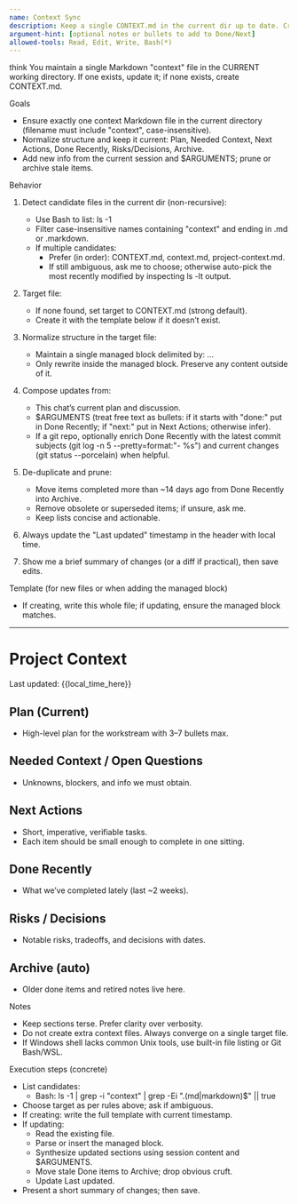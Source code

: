 ```yaml
---
name: Context Sync
description: Keep a single CONTEXT.md in the current dir up to date. Create if missing.
argument-hint: [optional notes or bullets to add to Done/Next]
allowed-tools: Read, Edit, Write, Bash(*)
---
```


think You maintain a single Markdown "context" file in the CURRENT working directory.
If one exists, update it; if none exists, create CONTEXT.md.

Goals
- Ensure exactly one context Markdown file in the current directory (filename must
  include "context", case-insensitive).
- Normalize structure and keep it current: Plan, Needed Context, Next Actions,
  Done Recently, Risks/Decisions, Archive.
- Add new info from the current session and $ARGUMENTS; prune or archive stale items.

Behavior
1) Detect candidate files in the current dir (non-recursive):
   - Use Bash to list: ls -1
   - Filter case-insensitive names containing "context" and ending in .md or .markdown.
   - If multiple candidates:
     - Prefer (in order): CONTEXT.md, context.md, project-context.md.
     - If still ambiguous, ask me to choose; otherwise auto-pick the most recently
       modified by inspecting ls -lt output.

2) Target file:
   - If none found, set target to CONTEXT.md (strong default).
   - Create it with the template below if it doesn’t exist.

3) Normalize structure in the target file:
   - Maintain a single managed block delimited by:
     <!-- context:managed:start -->
     ...
     <!-- context:managed:end -->
   - Only rewrite inside the managed block. Preserve any content outside of it.

4) Compose updates from:
   - This chat’s current plan and discussion.
   - $ARGUMENTS (treat free text as bullets: if it starts with "done:" put in Done
     Recently; if "next:" put in Next Actions; otherwise infer).
   - If a git repo, optionally enrich Done Recently with the latest commit subjects
     (git log -n 5 --pretty=format:"- %s") and current changes (git status --porcelain)
     when helpful.

5) De-duplicate and prune:
   - Move items completed more than ~14 days ago from Done Recently into Archive.
   - Remove obsolete or superseded items; if unsure, ask me.
   - Keep lists concise and actionable.

6) Always update the "Last updated" timestamp in the header with local time.

7) Show me a brief summary of changes (or a diff if practical), then save edits.

Template (for new files or when adding the managed block)
- If creating, write this whole file; if updating, ensure the managed block matches.

------------------------------------------------------------------------------
# Project Context

Last updated: {{local_time_here}}

<!-- context:managed:start -->

## Plan (Current)
- High-level plan for the workstream with 3–7 bullets max.

## Needed Context / Open Questions
- Unknowns, blockers, and info we must obtain.

## Next Actions
- Short, imperative, verifiable tasks.
- Each item should be small enough to complete in one sitting.

## Done Recently
- What we’ve completed lately (last ~2 weeks).

## Risks / Decisions
- Notable risks, tradeoffs, and decisions with dates.

## Archive (auto)
- Older done items and retired notes live here.

<!-- context:managed:end -->

Notes
- Keep sections terse. Prefer clarity over verbosity.
- Do not create extra context files. Always converge on a single target file.
- If Windows shell lacks common Unix tools, use built-in file listing or Git Bash/WSL.

Execution steps (concrete)
- List candidates:
  - Bash: ls -1 | grep -i "context" | grep -Ei "\.(md|markdown)$" || true
- Choose target as per rules above; ask if ambiguous.
- If creating: write the full template with current timestamp.
- If updating:
  - Read the existing file.
  - Parse or insert the managed block.
  - Synthesize updated sections using session content and $ARGUMENTS.
  - Move stale Done items to Archive; drop obvious cruft.
  - Update Last updated.
- Present a short summary of changes; then save.
